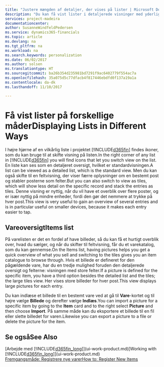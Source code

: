 ```yaml
---
title: "Justere mængden af detaljer, der vises på lister | Microsoft Docs"
description: "Du kan få vist lister i detaljerede visninger med yderligere oplysninger eller som felter, der er lette at løbe igennem."
services: project-madeira
documentationcenter: 
author: SusanneWindfeldPedersen
ms.service: dynamics365-financials
ms.topic: article
ms.devlang: na
ms.tgt_pltfrm: na
ms.workload: na
ms.search.keywords: personalization
ms.date: 06/02/2017
ms.author: solsen
ms.translationtype: HT
ms.sourcegitcommit: ba26b354d235981bd7291f9ac6402779f554ac7a
ms.openlocfilehash: 35a075d5c77dfacb4f817446ebdfd0f137a19a1a
ms.contentlocale: da-dk
ms.lasthandoff: 11/10/2017

---
```

# <a name="displaying-lists-in-different-ways"></a><span data-ttu-id="c2645-103">Få vist lister på forskellige måder</span><span class="sxs-lookup"><span data-stu-id="c2645-103">Displaying Lists in Different Ways</span></span>
<span data-ttu-id="c2645-104">I højre hjørne af en vilkårlig liste i projektet [!INCLUDE[d365fin](includes/d365fin_md.md)] findes ikoner, som du kan bruge til at skifte visning på listen.</span><span class="sxs-lookup"><span data-stu-id="c2645-104">In the right corner of any list in [!INCLUDE[d365fin](includes/d365fin_md.md)] you will find icons that let you switch view on the list.</span></span> <span data-ttu-id="c2645-105">En liste kan ses som en detaljeret oversigt, hvilket er standardvisningen.</span><span class="sxs-lookup"><span data-stu-id="c2645-105">A list can be viewed as a detailed list, which is the standard view.</span></span> <span data-ttu-id="c2645-106">Men du kan også skifte til en feltvisning, der viser færre oplysninger om en bestemt post og stabler posterne som felter.</span><span class="sxs-lookup"><span data-stu-id="c2645-106">But you can also switch to view as tiles, which will show less detail on the specific record and stack the entries as tiles.</span></span> <span data-ttu-id="c2645-107">Denne visning er nyttig, når du vil have et overblik over flere poster, og er især nyttig på mindre enheder, fordi den gør det nemmere at trykke på hver post.</span><span class="sxs-lookup"><span data-stu-id="c2645-107">This view is very useful to gain an overview of several entries and is in particular useful on smaller devices, because it makes each entry easier to tap.</span></span>

## <a name="items-list"></a><span data-ttu-id="c2645-108">Vareoversigt</span><span class="sxs-lookup"><span data-stu-id="c2645-108">Items list</span></span>
<span data-ttu-id="c2645-109">På varelisten er det en fordel af have billeder, så du kan få et hurtigt overblik over, hvad du sælger, og når du skifter til feltvisning, får du et varekatalog, som du kan gennemse.</span><span class="sxs-lookup"><span data-stu-id="c2645-109">On the Items list, having pictures helps you get a quick overview of what you sell and switching to the tiles gives you an item catalogue to browse through.</span></span> <span data-ttu-id="c2645-110">Hvis et billede er defineret for den pågældende vare, har du en tredje mulighed foruden den detaljerede oversigt og felterne: visningen med store felter.</span><span class="sxs-lookup"><span data-stu-id="c2645-110">If a picture is defined for the specific item, you have a third option besides the detailed list and the tiles; the large tiles view.</span></span> <span data-ttu-id="c2645-111">Her vises store billeder for hver post.</span><span class="sxs-lookup"><span data-stu-id="c2645-111">This view displays large pictures for each entry.</span></span>

<span data-ttu-id="c2645-112">Du kan indlæse et billede til en bestemt vare ved at gå til **Vare**-kortet og til højre vælge **Billede** og derefter vælge **Indlæs**.</span><span class="sxs-lookup"><span data-stu-id="c2645-112">You can import a picture for a specific item by going to the **Item** card and to the right select **Picture** and then choose **Import**.</span></span> <span data-ttu-id="c2645-113">På samme måde kan du eksportere et billede til en fil eller slette billedet for varen.</span><span class="sxs-lookup"><span data-stu-id="c2645-113">Likewise you can export a picture to a file or delete the picture for the item.</span></span>  

## <a name="see-also"></a><span data-ttu-id="c2645-114">Se også</span><span class="sxs-lookup"><span data-stu-id="c2645-114">See Also</span></span>
<span data-ttu-id="c2645-115">[Arbejde med [!INCLUDE[d365fin_long](includes/d365fin_long_md.md)]](ui-work-product.md)</span><span class="sxs-lookup"><span data-stu-id="c2645-115">[Working with [!INCLUDE[d365fin_long](includes/d365fin_long_md.md)]](ui-work-product.md)</span></span>  
[<span data-ttu-id="c2645-116">Fremgangsmåde: Registrere nye varer</span><span class="sxs-lookup"><span data-stu-id="c2645-116">How to: Register New Items</span></span>](inventory-how-register-new-items.md)  

